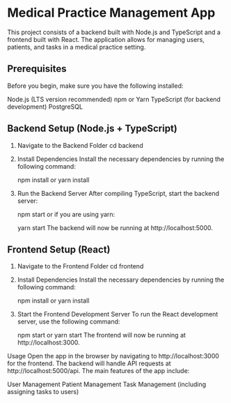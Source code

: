 # Medical Practice Management App

This project consists of a backend built with Node.js and TypeScript and a frontend built with React. The application allows for managing users, patients, and tasks in a medical practice setting.

## Prerequisites

Before you begin, make sure you have the following installed:

Node.js (LTS version recommended)
npm or Yarn
TypeScript (for backend development)
PostgreSQL

## Backend Setup (Node.js + TypeScript)

1. Navigate to the Backend Folder
   cd backend

2. Install Dependencies
   Install the necessary dependencies by running the following command:

   npm install
   or
   yarn install

3. Run the Backend Server
   After compiling TypeScript, start the backend server:

   npm start
   or if you are using yarn:
   
   yarn start
   The backend will now be running at http://localhost:5000.

## Frontend Setup (React)

1. Navigate to the Frontend Folder
   cd frontend

2. Install Dependencies
   Install the necessary dependencies by running the following command:

   npm install
   or
   yarn install

3. Start the Frontend Development Server
   To run the React development server, use the following command:

   npm start
   or
   yarn start
   The frontend will now be running at http://localhost:3000.

Usage
Open the app in the browser by navigating to http://localhost:3000 for the frontend.
The backend will handle API requests at http://localhost:5000/api.
The main features of the app include:

User Management
Patient Management
Task Management (including assigning tasks to users)
